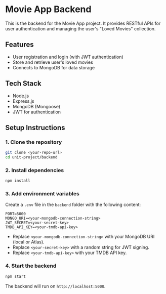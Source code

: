 # Movie App Backend

This is the backend for the Movie App project. It provides RESTful APIs for user authentication and managing the user's "Loved Movies" collection.

## Features

- User registration and login (with JWT authentication)
- Store and retrieve user's loved movies
- Connects to MongoDB for data storage

## Tech Stack

- Node.js
- Express.js
- MongoDB (Mongoose)
- JWT for authentication

## Setup Instructions

### 1. Clone the repository

```bash
git clone <your-repo-url>
cd unit-project/backend
```

### 2. Install dependencies

```bash
npm install
```

### 3. Add environment variables

Create a `.env` file in the `backend` folder with the following content:

```
PORT=5000
MONGO_URI=<your-mongodb-connection-string>
JWT_SECRET=<your-secret-key>
TMDB_API_KEY=<your-tmdb-api-key>
```

- Replace `<your-mongodb-connection-string>` with your MongoDB URI (local or Atlas).
- Replace `<your-secret-key>` with a random string for JWT signing.
- Replace `<your-tmdb-api-key>` with your TMDB API key.

### 4. Start the backend

```bash
npm start
```

The backend will run on `http://localhost:5000`.
